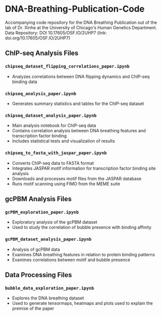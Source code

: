 # DNA-Breathing-Publication-Code
Accompanying code repository for the DNA Breathing Publication out of the lab of Dr. Xinhe at the University of Chicago's Human Genetics Department.
Data Repository: DOI 10.17605/OSF.IO/2UHP7 (link: doi.org/10.17605/OSF.IO/2UHP7)

## ChIP-seq Analysis Files

### `chipseq_dataset_flipping_correlations_paper.ipynb`
- Analyzes correlations between DNA flipping dynamics and ChIP-seq binding data

### `chipseq_analysis_paper.ipynb`
- Generates summary statistics and tables for the ChIP-seq dataset

### `chipseq_dataset_analysis_paper.ipynb`
- Main analysis notebook for ChIP-seq data
- Contains correlation analysis between DNA breathing features and transcription factor binding
- Includes statistical tests and visualization of results

### `chipseq_to_fasta_with_jaspar_paper.ipynb`
- Converts ChIP-seq data to FASTA format
- Integrates JASPAR motif information for transcription factor binding site analysis
- Downloads and processes motif files from the JASPAR database
- Runs motif scanning using FIMO from the MEME suite


## gcPBM Analysis Files

### `gcPBM_exploration_paper.ipynb`
- Exploratory analysis of the gcPBM dataset
- Used to study the correlation of bubble presence with binding affinity

### `gcPBM_dataset_analysis_paper.ipynb`
- Analysis of gcPBM data
- Examines DNA breathing features in relation to protein binding patterns
- Examines correlations between motif and bubble presence

## Data Processing Files

### `bubble_data_exploration_paper.ipynb`
- Explores the DNA breathing dataset
- Used to generate tensormaps, heatmaps and plots used to explain the premise of the paper
